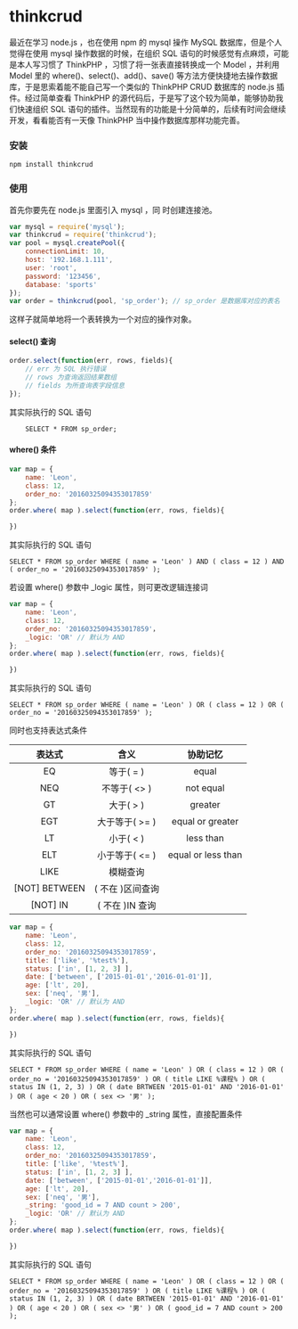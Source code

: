 # thinkcrud

最近在学习 node.js ，也在使用 npm 的 mysql 操作 MySQL 数据库，但是个人觉得在使用 mysql 操作数据的时候，在组织 SQL  语句的时候感觉有点麻烦，可能是本人写习惯了 ThinkPHP ，习惯了将一张表直接转换成一个 Model ，并利用 Model 里的 where()、select()、add()、save() 等方法方便快捷地去操作数据库，于是思索着能不能自己写一个类似的 ThinkPHP CRUD 数据库的 node.js 插件。经过简单查看 ThinkPHP 的源代码后，于是写了这个较为简单，能够协助我们快速组织 SQL 语句的插件。当然现有的功能是十分简单的，后续有时间会继续开发，看看能否有一天像 ThinkPHP 当中操作数据库那样功能完善。

### 安装

	npm install thinkcrud

### 使用

首先你要先在 node.js 里面引入 mysql ，同 时创建连接池。

``` javascript
var mysql = require('mysql');
var thinkcrud = require('thinkcrud');
var pool = mysql.createPool({
    connectionLimit: 10,
    host: '192.168.1.111',
    user: 'root',
    password: '123456',
    database: 'sports'
});
var order = thinkcrud(pool, 'sp_order'); // sp_order 是数据库对应的表名
```

这样子就简单地将一个表转换为一个对应的操作对象。

#### select() 查询

``` javascript
order.select(function(err, rows, fields){
	// err 为 SQL 执行错误
	// rows 为查询返回结果数组
	// fields 为所查询表字段信息
});
```

其实际执行的 SQL 语句

		SELECT * FROM sp_order;

#### where() 条件
``` javascript
var map = {
	name: 'Leon',
	class: 12,
	order_no: '20160325094353017859'
};
order.where( map ).select(function(err, rows, fields){

})
```

其实际执行的 SQL 语句

	SELECT * FROM sp_order WHERE ( name = 'Leon' ) AND ( class = 12 ) AND ( order_no = '20160325094353017859' );

若设置 where() 参数中 _logic 属性，则可更改逻辑连接词

``` javascript
var map = {
	name: 'Leon',
	class: 12,
	order_no: '20160325094353017859'，
	_logic: 'OR' // 默认为 AND
};
order.where( map ).select(function(err, rows, fields){

})
```

其实际执行的 SQL 语句

	SELECT * FROM sp_order WHERE ( name = 'Leon' ) OR ( class = 12 ) OR ( order_no = '20160325094353017859' );

同时也支持表达式条件

表达式          | 含义           | 协助记忆
:--------------:|:--------------:|:------------------:
EQ              |等于( = )       |equal
NEQ             |不等于( <> )    |not equal 
GT              |大于( > )       |greater 
EGT             |大于等于( >= )  |equal or greater 
LT              |小于( < )       |less than 
ELT             |小于等于( <= )  |equal or less than 
LIKE            |模糊查询        |
[NOT] BETWEEN   |( 不在 )区间查询|  
[NOT] IN        |( 不在 )IN 查询 | 

``` javascript
var map = {
	name: 'Leon',
	class: 12,
	order_no: '20160325094353017859'，
	title: ['like', '%test%'],
    status: ['in', [1, 2, 3] ],
    date: ['between', ['2015-01-01','2016-01-01']],
    age: ['lt', 20],
    sex: ['neq', '男'],
	_logic: 'OR' // 默认为 AND
};
order.where( map ).select(function(err, rows, fields){

})
```

其实际执行的 SQL 语句

	SELECT * FROM sp_order WHERE ( name = 'Leon' ) OR ( class = 12 ) OR ( order_no = '20160325094353017859' ) OR ( title LIKE %课程% ) OR ( status IN (1, 2, 3) ) OR ( date BRTWEEN '2015-01-01' AND '2016-01-01' ) OR ( age < 20 ) OR ( sex <> '男' );

当然也可以通常设置 where() 参数中的 _string 属性，直接配置条件

``` javascript
var map = {
	name: 'Leon',
	class: 12,
	order_no: '20160325094353017859'，
	title: ['like', '%test%'],
    status: ['in', [1, 2, 3] ],
    date: ['between', ['2015-01-01','2016-01-01']],
    age: ['lt', 20],
    sex: ['neq', '男'],
    _string: 'good_id = 7 AND count > 200',
	_logic: 'OR' // 默认为 AND
};
order.where( map ).select(function(err, rows, fields){

})
```

其实际执行的 SQL 语句

	SELECT * FROM sp_order WHERE ( name = 'Leon' ) OR ( class = 12 ) OR ( order_no = '20160325094353017859' ) OR ( title LIKE %课程% ) OR ( status IN (1, 2, 3) ) OR ( date BRTWEEN '2015-01-01' AND '2016-01-01' ) OR ( age < 20 ) OR ( sex <> '男' ) OR ( good_id = 7 AND count > 200 );







